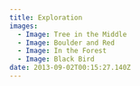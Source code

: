 ```yaml
---
title: Exploration
images:
  - Image: Tree in the Middle
  - Image: Boulder and Red
  - Image: In the Forest
  - Image: Black Bird
date: 2013-09-02T00:15:27.140Z
---
```

